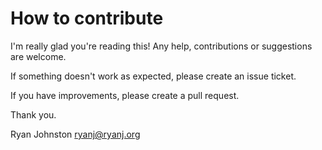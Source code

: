 # How to contribute

I'm really glad you're reading this! Any help, contributions or suggestions are welcome.

If something doesn't work as expected, please create an issue ticket.

If you have improvements, please create a pull request.

Thank you.

Ryan Johnston
<ryanj@ryanj.org>
